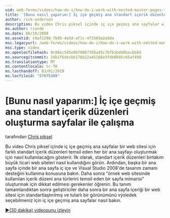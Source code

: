 ```yaml
---
uid: web-forms/videos/how-do-i/how-do-i-work-with-nested-master-pages-to-create-standard-content-layouts
title: '[Bunu nasıl yaparım:] İç içe geçmiş ana standart içerik düzenleri oluşturma sayfalar ile çalışma | Microsoft Docs'
author: rick-anderson
description: Bu video Chris piksel içinde iç içe geçmiş ana sayfalar w için farklı standart içerik düzenleri temsil eden her bir ana sayfayı oluşturmak için nasıl kullanılacağını gösterecektir...
ms.author: riande
ms.date: 06/19/2008
ms.assetid: c9af2298-7b95-4a5d-af1c-4f3589a2a8da
msc.legacyurl: /web-forms/videos/how-do-i/how-do-i-work-with-nested-master-pages-to-create-standard-content-layouts
msc.type: video
ms.openlocfilehash: 9c86ec545e0b70007768a45c7bf61bd46bacbb8d
ms.sourcegitcommit: 24b1f6decbb17bb22a45166e5fdb0845c65af498
ms.translationtype: MT
ms.contentlocale: tr-TR
ms.lasthandoff: 03/01/2019
ms.locfileid: "57075300"
---
```

<a name="how-do-i-work-with-nested-master-pages-to-create-standard-content-layouts"></a>[Bunu nasıl yaparım:] İç içe geçmiş ana standart içerik düzenleri oluşturma sayfalar ile çalışma
====================
tarafından [Chris piksel](https://twitter.com/chrispels)

Bu video Chris piksel içinde iç içe geçmiş ana sayfalar bir web sitesi için farklı standart içerik düzenleri temsil eden her bir ana sayfayı oluşturmak için nasıl kullanılacağını gösterir. İlk olarak, standart içerik düzenleri birtakım büyük ticari web siteleri nasıl kullandığını görün. Ardından, başka bir ana sayfa içinde bir ana sayfa iç içe ve Visual Studio 2008'de tasarım zamanı desteğini kullanma konusuna bakın. Daha sonra "örnek web sitesinde kullanılan içerik düzeni ana türlerini temsil eden bir sayfa mimarisi" oluşturmak için dikkat edilmesi gerekenler öğrenin. Bu tanım tamamlandıktan sonra geliştiriciler daha sonra bir ana sayfa içeriği bir web sitesi için standartlaştırılmış ve tutarlı bir görünümünü výsledek seçebilmeniz için iç içe geçmiş ana sayfalar nasıl bakın.

[&#9654;(30 dakika) videosunu izleyin](https://channel9.msdn.com/Blogs/ASP-NET-Site-Videos/how-do-i-work-with-nested-master-pages-to-create-standard-content-layouts)
